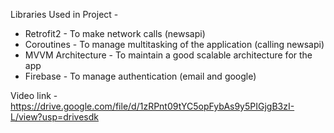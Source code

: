 
Libraries Used in Project - 

<ul>
<li>Retrofit2 - To make network calls (newsapi) </li>
<li>Coroutines - To manage multitasking of the application (calling newsapi)</li>
<li>MVVM Architecture - To maintain a good scalable architecture for the app</li>
<li>Firebase - To manage authentication (email and google)</li>
</ul>


Video link - https://drive.google.com/file/d/1zRPnt09tYC5opFybAs9y5PIGjgB3zI-L/view?usp=drivesdk
